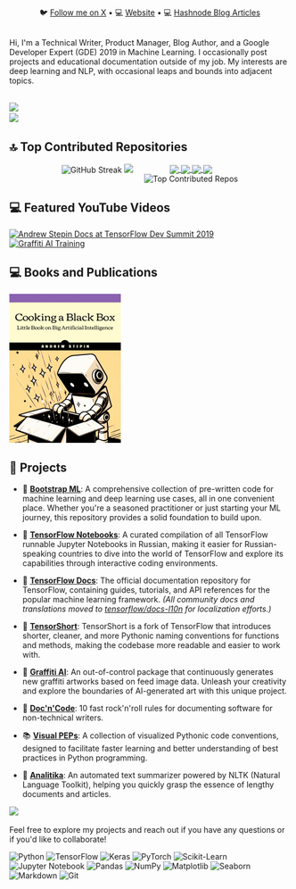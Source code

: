<div align="center"> 
 <p align="center">
   🐦 <a href="https://twitter.com/anstepin">Follow me on X</a> • 💻 <a href="https://0101011.github.io/">Website</a> • 💻 <a href="https://astepin.hashnode.dev/">Hashnode Blog Articles</a>
 </p>
</div>
<br/>
Hi, I'm a Technical Writer, Product Manager, Blog Author, and a Google Developer Expert (GDE) 2019 in Machine Learning. I occasionally post projects and educational documentation outside of my job. My interests are deep learning and NLP, with occasional leaps and bounds into adjacent topics.

![]()<br/>
![](https://visitcount.itsvg.in/api?id=0101011&icon=7&color=4)<br/>
![](https://img.shields.io/github/stars/0101011?style=social&label=Total%20Stars%20Earned)

## 🔝 Top Contributed Repositories
<div align="center" style="display: flex; justify-content: center; gap: 20px;">
  <div>
    <img src="https://github-readme-streak-stats.herokuapp.com/?user=0101011&theme=dark" alt="GitHub Streak" width="400"/>
    <img src="https://github-readme-stats.vercel.app/api?username=0101011&theme=radical&hide_border=false&include_all_commits=true" width="400"/>
  </div>
  <div>
    <a href="https://github.com/tensorflow/docs">
      <img align="center" src="https://github-readme-stats.vercel.app/api/pin/?username=tensorflow&repo=docs&theme=gruvbox" width="400"/>
    </a>
    <a href="https://github.com/0101011/bootstrap-ml">
      <img align="center" src="https://github-readme-stats.vercel.app/api/pin/?username=0101011&repo=bootstrap-ml&theme=radical" width="400"/>
    <a>
    <a href="https://github.com/0101011/Visual-PEPs">
      <img align="center" src="https://github-readme-stats.vercel.app/api/pin/?username=0101011&repo=visual-peps&theme=github_dark" width="400"/>
    </a>
    <a href="https://github.com/0101011/analitika">
      <img align="center" src="https://github-readme-stats.vercel.app/api/pin/?username=0101011&repo=analitika&theme=chartreuse-dark" width="400"/>
    </a>
     <div>
    <a>
      <img src="https://github-contributor-stats.vercel.app/api?username=0101011&limit=7&theme=radical&combine_all_yearly_contributions=true" alt="Top Contributed Repos" width="400"/>
    </a>
    </div>
  </div>
</div>

## 💻 Featured YouTube Videos
[![Andrew Stepin Docs at TensorFlow Dev Summit 2019](https://ytcards.demolab.com/?id=bDZ2q6OktQI&title=Andrew%20Stepin%20at%20DevSummit&lang=en&timestamp=1636628400&background_color=%230d1117&title_color=%23ffffff&stats_color=%23dedede&max_title_lines=1&width=250&border_radius=5&duration=32501 "Andrew Stepin Docs at TensorFlow Dev Summit 2019")](https://youtu.be/bDZ2q6OktQI?t=14712)
[![Graffiti AI Training](https://ytcards.demolab.com/?id=J_i_dvPpku4&title=Graffiti%20AI%20Training&lang=en&timestamp=1636628400&background_color=%230d1117&title_color=%23ffffff&stats_color=%23dedede&max_title_lines=1&width=250&border_radius=5&duration=512 "Graffiti AI Training")](https://youtu.be/J_i_dvPpku4)

## 💻 Books and Publications
<div>
    <a href="https://astepin.gumroad.com/l/little-ai" target="_blank" rel="noopener noreferrer">
        <img src="https://github.com/0101011/0101011/blob/main/assets/images/publications/preview.jpg" alt="Little AI" width="200" style="max-width: 100%; height: auto;">
    </a>
</div>

## 💼 Projects

* 🤖 [**Bootstrap ML**](https://github.com/0101011/bootstrap-ml): A comprehensive collection of pre-written code for machine learning and deep learning use cases, all in one convenient place. Whether you're a seasoned practitioner or just starting your ML journey, this repository provides a solid foundation to build upon.

* 📓 [**TensorFlow Notebooks**](https://github.com/0101011/tensorflow-docs): A curated compilation of all TensorFlow runnable Jupyter Notebooks in Russian, making it easier for Russian-speaking countries to dive into the world of TensorFlow and explore its capabilities through interactive coding environments.

* 📓 [**TensorFlow Docs**](https://github.com/tensorflow/docs): The official documentation repository for TensorFlow, containing guides, tutorials, and API references for the popular machine learning framework. *(All community docs and translations moved to [tensorflow/docs-l10n](https://github.com/tensorflow/docs-l10n) for localization efforts.)*

* 🔄 [**TensorShort**](https://github.com/TensorShort): TensorShort is a fork of TensorFlow that introduces shorter, cleaner, and more Pythonic naming conventions for functions and methods, making the codebase more readable and easier to work with.

* 🎨 [**Graffiti AI**](https://github.com/graffiti-ai): An out-of-control package that continuously generates new graffiti artworks based on feed image data. Unleash your creativity and explore the boundaries of AI-generated art with this unique project.

* 📓 [**Doc'n'Code**](https://github.com/0101011/doc-n-code): 10 fast rock'n'roll rules for documenting software for non-technical writers.

* 📚 [**Visual PEPs**](https://github.com/0101011/Visual-PEPs): A collection of visualized Pythonic code conventions, designed to facilitate faster learning and better understanding of best practices in Python programming.

* 📝 [**Analitika**](https://github.com/0101011/analitika): An automated text summarizer powered by NLTK (Natural Language Toolkit), helping you quickly grasp the essence of lengthy documents and articles.

<a href="https://ko-fi.com/astepin"><img src="https://assets-global.website-files.com/5c14e387dab576fe667689cf/64f1a9ddd0246590df69ea15_kofi_long_button_dark%25402x-p-800.png" width="300" /></a>

Feel free to explore my projects and reach out if you have any questions or if you'd like to collaborate!

![Python](https://img.shields.io/badge/python-3670A0?style=for-the-badge&logo=python&logoColor=ffdd54)
![TensorFlow](https://img.shields.io/badge/TensorFlow-%23FF6F00.svg?style=for-the-badge&logo=TensorFlow&logoColor=white)
![Keras](https://img.shields.io/badge/Keras-%23D00000.svg?style=for-the-badge&logo=Keras&logoColor=white)
![PyTorch](https://img.shields.io/badge/PyTorch-%23EE4C2C.svg?style=for-the-badge&logo=PyTorch&logoColor=white)
![Scikit-Learn](https://img.shields.io/badge/Scikit--Learn-F7931E.svg?style=for-the-badge&logo=scikit-learn&logoColor=white)
![Jupyter Notebook](https://img.shields.io/badge/jupyter-%23FA0F00.svg?style=for-the-badge&logo=jupyter&logoColor=white)
![Pandas](https://img.shields.io/badge/pandas-150458.svg?style=for-the-badge&logo=pandas&logoColor=white)
![NumPy](https://img.shields.io/badge/numpy-013243.svg?style=for-the-badge&logo=numpy&logoColor=white)
![Matplotlib](https://img.shields.io/badge/Matplotlib-%23FFFFFF.svg?style=for-the-badge&logo=Matplotlib&logoColor=black)
![Seaborn](https://img.shields.io/badge/Seaborn-019393.svg?style=for-the-badge&logo=Seaborn&logoColor=white)
![Markdown](https://img.shields.io/badge/markdown-%23000000.svg?style=for-the-badge&logo=markdown&logoColor=white)
![Git](https://img.shields.io/badge/git-%23F05033.svg?style=for-the-badge&logo=git&logoColor=white)
